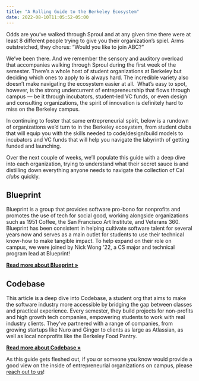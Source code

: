 ```yaml
---
title: "A Rolling Guide to the Berkeley Ecosystem"
date: 2022-08-10T11:05:52-05:00
---
```


Odds are you’ve walked through Sproul and at any given time there were at least 8 different people trying to give you their organization’s spiel. Arms outstretched, they chorus: “Would you like to join ABC?”

We’ve been there. And we remember the sensory and auditory overload that accompanies walking through Sproul during the first week of the semester. There’s a whole host of student organizations at Berkeley but deciding which ones to apply to is always hard. The incredible variety also doesn’t make navigating the ecosystem easier at all.  What’s easy to spot, however, is the strong undercurrent of entrepreneurship that flows through campus — be it through incubators, student-led VC funds, or even design and consulting organizations, the spirit of innovation is definitely hard to miss on the Berkeley campus.

In continuing to foster that same entrepreneurial spirit, below is a rundown of organizations we’d turn to in the Berkeley ecosystem, from student clubs that will equip you with the skills needed to code/design/build models to incubators and VC funds that will help you navigate the labyrinth of getting funded and launching.

Over the next couple of weeks, we’ll populate this guide with a deep dive into each organization, trying to understand what their secret sauce is and distilling down everything anyone needs to navigate the collection of Cal *clubs* quickly.

## Blueprint

Blueprint is a group that provides software pro-bono for nonprofits and promotes the use of tech for social good, working alongside organizations such as 1951 Coffee, the San Francisco Art Institute, and Veterans 360. Blueprint has been consistent in helping cultivate software talent for several years now and serves as a main outlet for students to use their technical know-how to make tangible impact. To help expand on their role on campus, we were joined by Nick Wong ‘22, a CS major and technical program lead at Blueprint!

**[Read more about Blueprint »](/guide/blueprint)**

## Codebase

This article is a deep dive into Codebase, a student org that aims to make the software industry more accessible by bridging the gap between classes and practical experience. Every semester, they build projects for non-profits and high growth tech companies, empowering students to work with real industry clients. They’ve partnered with a range of companies, from growing startups like Nuro and Ginger to clients as large as Atlassian, as well as local nonprofits like the Berkeley Food Pantry. 

**[Read more about Codebase »](/guide/codebase)**

As this guide gets fleshed out, if you or someone you know would provide a good view on the inside of entrepreneurial organizations on campus, please [reach out to us](mailto:btfdecal@gmail.com?subject=Re:+Berkeley+Ecosystem)!
